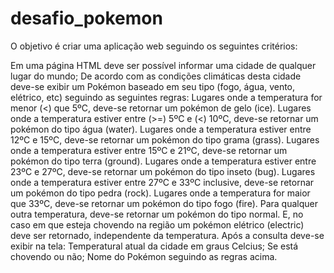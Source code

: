 # desafio_pokemon
O objetivo é criar uma aplicação web seguindo os seguintes critérios:

Em uma página HTML deve ser possível informar uma cidade de qualquer lugar do mundo;
De acordo com as condições climáticas desta cidade deve-se exibir um Pokémon baseado em seu tipo (fogo, água, vento, elétrico, etc) seguindo as seguintes regras:
Lugares onde a temperatura for menor (<) que 5ºC, deve-se retornar um pokémon de gelo (ice).
Lugares onde a temperatura estiver entre (>=) 5ºC e (<) 10ºC, deve-se retornar um pokémon do tipo água (water).
Lugares onde a temperatura estiver entre 12ºC e 15ºC, deve-se retornar um pokémon do tipo grama (grass).
Lugares onde a temperatura estiver entre 15ºC e 21ºC, deve-se retornar um pokémon do tipo terra (ground).
Lugares onde a temperatura estiver entre 23ºC e 27ºC, deve-se retornar um pokémon do tipo inseto (bug).
Lugares onde a temperatura estiver entre 27ºC e 33ºC inclusive, deve-se retornar um pokémon do tipo pedra (rock).
Lugares onde a temperatura for maior que 33ºC, deve-se retornar um pokémon do tipo fogo (fire).
Para qualquer outra temperatura, deve-se retornar um pokémon do tipo normal.
E, no caso em que esteja chovendo na região um pokémon elétrico (electric) deve ser retornado, independente da temperatura.
Após a consulta deve-se exibir na tela:
Temperatural atual da cidade em graus Celcius;
Se está chovendo ou não;
Nome do Pokémon seguindo as regras acima.